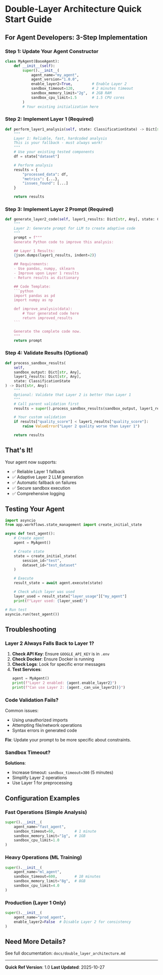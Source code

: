# Double-Layer Architecture Quick Start Guide

## For Agent Developers: 3-Step Implementation

### Step 1: Update Your Agent Constructor

```python
class MyAgent(BaseAgent):
    def __init__(self):
        super().__init__(
            agent_name="my_agent",
            agent_version="1.0.0",
            enable_layer2=True,         # Enable Layer 2
            sandbox_timeout=120,        # 2 minutes timeout
            sandbox_memory_limit="2g",  # 2GB RAM
            sandbox_cpu_limit=1.5       # 1.5 CPU cores
        )
        # Your existing initialization here
```

### Step 2: Implement Layer 1 (Required)

```python
def perform_layer1_analysis(self, state: ClassificationState) -> Dict[str, Any]:
    """
    Layer 1: Reliable, fast, hardcoded analysis
    This is your fallback - must always work!
    """
    # Use your existing tested components
    df = state["dataset"]

    # Perform analysis
    results = {
        "processed_data": df,
        "metrics": {...},
        "issues_found": [...]
    }

    return results
```

### Step 3: Implement Layer 2 Prompt (Required)

```python
def generate_layer2_code(self, layer1_results: Dict[str, Any], state: ClassificationState) -> str:
    """
    Layer 2: Generate prompt for LLM to create adaptive code
    """
    prompt = f"""
    Generate Python code to improve this analysis:

    ## Layer 1 Results:
    {json.dumps(layer1_results, indent=2)}

    ## Requirements:
    - Use pandas, numpy, sklearn
    - Improve upon Layer 1 results
    - Return results as dictionary

    ## Code Template:
    ```python
    import pandas as pd
    import numpy as np

    def improve_analysis(data):
        # Your generated code here
        return improved_results
    ```

    Generate the complete code now.
    """
    return prompt
```

### Step 4: Validate Results (Optional)

```python
def process_sandbox_results(
    self,
    sandbox_output: Dict[str, Any],
    layer1_results: Dict[str, Any],
    state: ClassificationState
) -> Dict[str, Any]:
    """
    Optional: Validate that Layer 2 is better than Layer 1
    """
    # Call parent validation first
    results = super().process_sandbox_results(sandbox_output, layer1_results, state)

    # Your custom validation
    if results["quality_score"] < layer1_results["quality_score"]:
        raise ValueError("Layer 2 quality worse than Layer 1")

    return results
```

## That's It!

Your agent now supports:
- ✅ Reliable Layer 1 fallback
- ✅ Adaptive Layer 2 LLM generation
- ✅ Automatic fallback on failures
- ✅ Secure sandbox execution
- ✅ Comprehensive logging

## Testing Your Agent

```python
import asyncio
from app.workflows.state_management import create_initial_state

async def test_agent():
    # Create agent
    agent = MyAgent()

    # Create state
    state = create_initial_state(
        session_id="test",
        dataset_id="test_dataset"
    )

    # Execute
    result_state = await agent.execute(state)

    # Check which layer was used
    layer_used = result_state["layer_usage"]["my_agent"]
    print(f"Layer used: {layer_used}")

# Run test
asyncio.run(test_agent())
```

## Troubleshooting

### Layer 2 Always Falls Back to Layer 1?

1. **Check API Key**: Ensure `GOOGLE_API_KEY` is in `.env`
2. **Check Docker**: Ensure Docker is running
3. **Check Logs**: Look for specific error messages
4. **Test Services**:
   ```python
   agent = MyAgent()
   print(f"Layer 2 enabled: {agent.enable_layer2}")
   print(f"Can use Layer 2: {agent._can_use_layer2()}")
   ```

### Code Validation Fails?

Common issues:
- Using unauthorized imports
- Attempting file/network operations
- Syntax errors in generated code

**Fix**: Update your prompt to be more specific about constraints.

### Sandbox Timeout?

**Solutions**:
- Increase timeout: `sandbox_timeout=300` (5 minutes)
- Simplify Layer 2 operations
- Use Layer 1 for preprocessing

## Configuration Examples

### Fast Operations (Simple Analysis)
```python
super().__init__(
    agent_name="fast_agent",
    sandbox_timeout=60,         # 1 minute
    sandbox_memory_limit="1g",  # 1GB
    sandbox_cpu_limit=1.0
)
```

### Heavy Operations (ML Training)
```python
super().__init__(
    agent_name="ml_agent",
    sandbox_timeout=600,        # 10 minutes
    sandbox_memory_limit="8g",  # 8GB
    sandbox_cpu_limit=4.0
)
```

### Production (Layer 1 Only)
```python
super().__init__(
    agent_name="prod_agent",
    enable_layer2=False  # Disable Layer 2 for consistency
)
```

## Need More Details?

See full documentation: `docs/double_layer_architecture.md`

---

**Quick Ref Version**: 1.0
**Last Updated**: 2025-10-27
